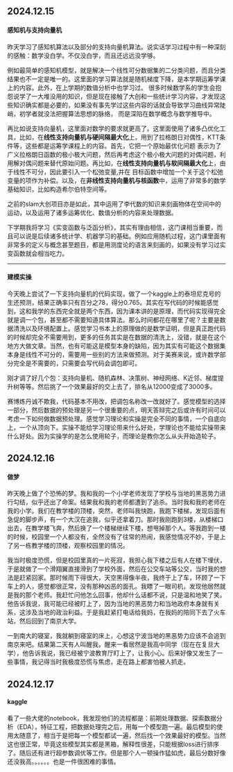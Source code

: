 ## 2024.12.15
#### 感知机与支持向量机
昨天学习了感知机算法以及部分的支持向量机算法。说实话学习过程中有一种深刻的感触：数学没白学。不仅没白学，而且还远远没学够。

例如最简单的感知机模型，就是解决一个线性可分数据集的二分类问题，而且分类结果也不一定是唯一的。这里面的学习算法就是随机梯度下降，是本学期运筹学课上的内容。此外，在上学期的数值分析中也学习过。
很多时候数学系的学生会抱怨说学了一大堆没用的知识，但是现在接触了大创和一些统计学习内容，才发现这些知识确实都是必要的，如果没有事先学过这些内容的话就会导致学习曲线异常陡峭，初学者就没法把握算法思想的脉络，
而是深陷在数学概念与数学推导中。

再比如说支持向量机，这里面对数学的要求就更高了。这里面使用了诸多凸优化工具，比如，在**线性支持向量机与硬间隔最大化**上，用到了拉格朗日对偶性，KTT条件等，这些都是运筹学课程上的内容。首先，它把一个原始最优化问题
表示为了广义拉格朗日函数的极小极大问题，然后再考虑这个极小极大问题的对偶问题，利用解对偶问题来替代原始问题。再比如，在**线性支持向量机与软间隔最大化**上，由于线性不可分，因此要引入一个松弛变量,并在
目标函数中增加一个关于这个松弛变量的项作为补偿。以及，在**非线性支持向量机与核函数**中，运用了非常多的数学基础知识，比如构造希尔伯特空间等。

之前的slam大创项目亦是如此，其中运用了李代数的知识来刻画物体在空间中的运动，以及运用了诸多运筹优化、数值分析的内容来处理数据。

下学期我将学习《实变函数与泛函分析》，其实有理由相信，这门课相当重要，而且可以说是后续诸多统计学、机器学习的基础。例如应用随机过程，这门课里面有非常多的定义与概念甚至题目，都是用测度论的语言来刻画的，如果没有学习过实变函数就会相当吃力。

*******
#### 建模实操
今天晚上尝试了一下支持向量机的代码实现，做了一个kaggle上的泰坦尼克号的生还预测，结果正确率只有百分之78，得分0.765。其实在写代码的时候能感觉到，这和我学的东西完全就是两个东西，因为课本讲的是原理，而代码实现得完全就是调一个包，甚至都不需要知道具体算法。那么时间都花在哪里了呢？主要是数据清洗以及环境配置上。感觉学习书本上的原理做的是数学证明，但是真正跑代码的时候却完全不需要用到，更多的任务其实是在数据的清洗上，没错，就是在这个地方大做文章。当然，也有可能这是模型本身的缺陷，因为其实有可能这个数据集本身是线性不可分的，需要用一些别的方法来做预测。对于美赛来说，或许数学部分完全是不需要的，只需要会写代码会调包即可。


刚才调了好几个包：支持向量机、随机森林、决策树、神经网络、K近邻、梯度提升树等等。然后挑了一个效果最好的交上去了，排名从12000变成了3000多。

赛博炼丹诚不欺我，代码基本不用改，把调包名称改一改就好了。感觉模型的选择一部分，然后数据的预处理是另一个很重要的点，明天答辩完之后或许有时间可以考虑一下如何做数据预处理。感觉学习理论和实操是完全不同的事情，一个自底向上，一个从顶向下。实操不能给学习理论带来什么好处，学理论也不能给实操带来什么好处。因为实操学的是怎么使用轮子，而理论是教你怎么从头开始造轮子。



## 2024.12.16
#### 做梦
昨天晚上做了个恐怖的梦。我和我的一个小学老师发现了学校与当地的黑恶势力进行勾结，似乎还出了命案。结果我和我的老师都遭到了追杀。当时我和我的老师在我的小学。我们在教学楼的顶楼，突然，老师叫我快跑，我跑下楼梯，发现后面有急促的脚步声，有一个大汉在追我，似乎还拿着刀。那时我刚跑到3楼，从楼梯口出去，在教学楼飞奔，然后换了一个楼梯继续下楼，想甩掉那个人。等我跑到一楼的时候，校园里一个人都没有，全然没有了往常的热闹，我感觉情况不妙，于是上了另一栋教学楼的顶楼，观察校园里的情况。

我当时极度恐慌，但是校园里真的一片死寂，我担心我下楼之后有人在楼下埋伏，于是就做了一个滑翔翼直接滑到了学校外面，然后在公交车站等公交，当时我的想法是赶紧回家。那时候雨下得很大，天空黑得像半夜，我终于上了车，环顾了一下车上的人，感觉都很正常，没有那种凶恶的面孔。我瞟了一眼司机，发现他居然就是我的那个老师。我赶忙问他怎么回事，他却什么话都不说，只是温和地笑了笑。他告诉我说，我可能已经被盯上了，因为当地的黑恶势力和当地政府本身就有关系，这涉及当地的政治利益。于是我赶紧打电话给我妈，在我妈的陪同下去了火车站，然后回到了南京大学。

一到南大的寝室，我就躺到寝室的床上，心想这宁波当地的黑恶势力应该不会追到南京来吧。结果第二天有人叫醒我，醒来一看居然是我高中同学（现在在复旦大学），他告诉我说，我已经被宁波教育厅盯上了，让我小心。后来好像又发生了一些事情，我记得当时我极度恐慌与焦虑，走在路上都害怕被人抓走。

## 2024.12.17
#### kaggle
看了一些大佬的notebook，我发现他们的流程都是：前期处理数据、探索数据分析（EDA），特征工程，把数据处理完之后，用每一个模型跑一遍。最后模型的使用太随意了，相当于是把每一个模型都试一遍，然后找一个效果最好的模型。当然这也很正常，毕竟这些模型其实都是黑箱，解释性很差，只能根据loss进行排序了。随后还有进行超参数调优等工作。但是那个人一顿操作猛如虎，最后分数好像还没我高。。。。。。也是一件很困难的事情。
